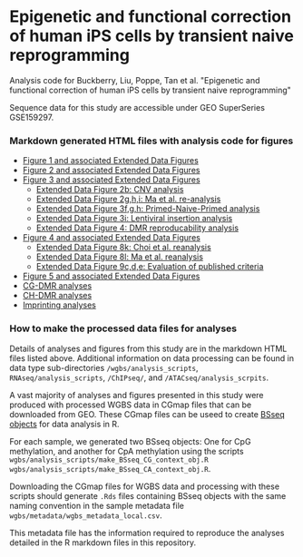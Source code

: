 # Epigenetic and functional correction of human iPS cells by transient naive reprogramming

Analysis code for Buckberry, Liu, Poppe, Tan et al. "Epigenetic and functional correction of human iPS cells by transient naive reprogramming"

Sequence data for this study are accessible under GEO SuperSeries GSE159297.

### Markdown generated HTML files with analysis code for figures
- [Figure 1 and associated Extended Data Figures](Figure_1.md)
- [Figure 2 and associated Extended Data Figures](Fig_2.html)
- [Figure 3 and associated Extended Data Figures](Fig_3.html)
    - [Extended Data Figure 2b: CNV analysis](ED_Fig_2b.html)
    - [Extended Data Figure 2g,h,i: Ma et al. re-analysis]()
    - [Extended Data Figure 3f,g,h: Primed-Naive-Primed analysis]()
    - [Extended Data Figure 3i: Lentiviral insertion analysis]()
    - [Extended Data Figure 4: DMR reproducability analysis]()
- [Figure 4 and associated Extended Data Figures]()
    - [Extended Data Figure 8k: Choi et al. reanalysis](Choi_ESC_iPSC_differential_expression.html)
    - [Extended Data Figure 8l: Ma et al. reanalysis](SCNT_differential_expression.html)
    - [Extended Data Figure 9c,d,e: Evaluation of published criteria](REVISION_Koyanagi_Ruiz_genes_TE_methylation.html)
- [Figure 5 and associated Extended Data Figures](REVISION_differentiation_quantifications.html)  
- [CG-DMR analyses](CG_DMR_analysis.html)
- [CH-DMR analyses](CH_DMR_analysis.nb.html)
- [Imprinting analyses](REVISION_imprinting_analyses.html)

### How to make the processed data files for analyses
Details of analyses and figures from this study are in the markdown HTML files listed above. Additional information on data processing can be found in data type sub-directories `/wgbs/analysis_scripts`, `RNAseq/analysis_scripts`, `/ChIPseq/`, and `/ATACseq/analysis_scrpits`.   

A vast majority of analyses and figures presented in this study were produced with processed WGBS data in CGmap files that can be downloaded from GEO. These CGmap files can be useed to create [BSseq objects](https://www.bioconductor.org/packages/devel/bioc/vignettes/bsseq/inst/doc/bsseq.html#3_Using_objects_of_class_BSseq) for data analysis in R.   

For each sample, we generated two BSseq objects: One for CpG methylation, and another for CpA methylation using the scripts `wgbs/analysis_scripts/make_BSseq_CG_context_obj.R` `wgbs/analysis_scripts/make_BSseq_CA_context_obj.R`.  

Downloading the CGmap files for WGBS data and processing with these scripts should generate `.Rds` files containing BSseq objects with the same naming convention in the sample metadata file `wgbs/metadata/wgbs_metadata_local.csv`.  

This metadata file has the information required to reproduce the analyses detailed in the R markdown files in this repository.  












